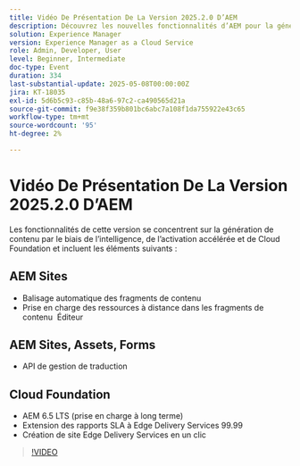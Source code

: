 ```yaml
---
title: Vidéo De Présentation De La Version 2025.2.0 D’AEM
description: Découvrez les nouvelles fonctionnalités d’AEM pour la génération de contenu intelligente, une activation plus rapide et une prise en charge robuste du cloud, y compris le balisage automatique, l’édition de ressources à distance et 99,99 % de SLA.
solution: Experience Manager
version: Experience Manager as a Cloud Service
role: Admin, Developer, User
level: Beginner, Intermediate
doc-type: Event
duration: 334
last-substantial-update: 2025-05-08T00:00:00Z
jira: KT-18035
exl-id: 5d6b5c93-c85b-48a6-97c2-ca490565d21a
source-git-commit: f9e38f359b801bc6abc7a108f1da755922e43c65
workflow-type: tm+mt
source-wordcount: '95'
ht-degree: 2%

---
```



# Vidéo De Présentation De La Version 2025.2.0 D’AEM

Les fonctionnalités de cette version se concentrent sur la génération de contenu par le biais de l’intelligence, de l’activation accélérée et de Cloud Foundation et incluent les éléments suivants :

## AEM Sites

* Balisage automatique des fragments de contenu
* Prise en charge des ressources à distance dans les fragments de contenu  Éditeur

## AEM Sites, Assets, Forms

* API de gestion de traduction

## Cloud Foundation

* AEM 6.5 LTS (prise en charge à long terme)
* Extension des rapports SLA à Edge Delivery Services 99.99
* Création de site Edge Delivery Services en un clic

>[!VIDEO](https://video.tv.adobe.com/v/3458080/?learn=on&enablevpops)

<!-- 
Have questions about the release?  Discuss the release in [Experience League Communities](https://adobe.ly/4l2AibQ)
-->
